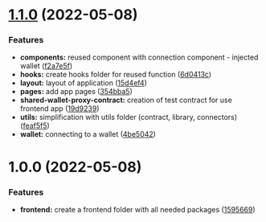 # [1.1.0](https://github.com/commown-shared-wallet/contracts-dapps/compare/v1.0.0...v1.1.0) (2022-05-08)


### Features

* **components:** reused component with connection component - injected wallet ([f2a7e5f](https://github.com/commown-shared-wallet/contracts-dapps/commit/f2a7e5f630303e32dd0de9a849c9851a2f47d374))
* **hooks:** create hooks folder for reused function ([6d0413c](https://github.com/commown-shared-wallet/contracts-dapps/commit/6d0413c4a32b0235fe71739ef81e3a10e1ce584f))
* **layout:** layout of application ([15d4ef4](https://github.com/commown-shared-wallet/contracts-dapps/commit/15d4ef4cf0b1f5b5fa56c652c99b88811e4f4e1c))
* **pages:** add app pages ([354bba5](https://github.com/commown-shared-wallet/contracts-dapps/commit/354bba54501efd752ea53cef96ac7f800b8cdccb))
* **shared-wallet-proxy-contract:** creation of test contract for use frontend app ([19d9239](https://github.com/commown-shared-wallet/contracts-dapps/commit/19d92398db5c08d2efd40d65461d47688997c69b))
* **utils:** simplification with utils folder (contract, library, connectors) ([feaf5f5](https://github.com/commown-shared-wallet/contracts-dapps/commit/feaf5f5b83d7fab5b3bc9c55dc5806f85c07d629))
* **wallet:** connecting to a wallet ([4be5042](https://github.com/commown-shared-wallet/contracts-dapps/commit/4be5042fb506d2e72217a5b1ce7bcad42e1fa883))

# 1.0.0 (2022-05-08)


### Features

* **frontend:** create a frontend folder with all needed packages ([1595669](https://github.com/commown-shared-wallet/contracts-dapps/commit/15956699a3bb74ac8c10997060e841947026f0bd))
